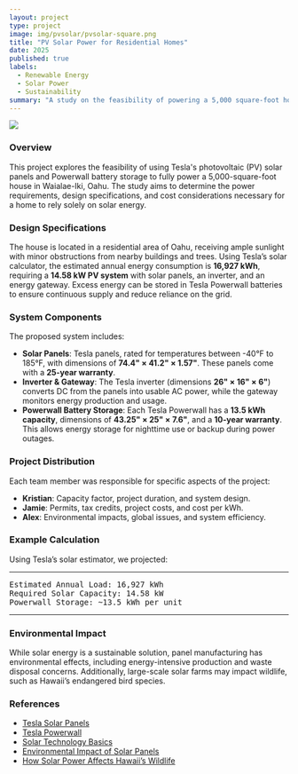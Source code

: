 ```yaml
---
layout: project
type: project
image: img/pvsolar/pvsolar-square.png
title: "PV Solar Power for Residential Homes"
date: 2025
published: true
labels:
  - Renewable Energy
  - Solar Power
  - Sustainability
summary: "A study on the feasibility of powering a 5,000 square-foot home in Waialae-Iki, Oahu, using Tesla photovoltaic (PV) solar panels and batteries."
---
```


<img class="img-fluid" src="../img/pvsolar/pvsolar-header.png">

### Overview  
This project explores the feasibility of using Tesla's photovoltaic (PV) solar panels and Powerwall battery storage to fully power a 5,000-square-foot house in Waialae-Iki, Oahu. The study aims to determine the power requirements, design specifications, and cost considerations necessary for a home to rely solely on solar energy.

### Design Specifications  
The house is located in a residential area of Oahu, receiving ample sunlight with minor obstructions from nearby buildings and trees. Using Tesla’s solar calculator, the estimated annual energy consumption is **16,927 kWh**, requiring a **14.58 kW PV system** with solar panels, an inverter, and an energy gateway. Excess energy can be stored in Tesla Powerwall batteries to ensure continuous supply and reduce reliance on the grid.

### System Components  
The proposed system includes:  
- **Solar Panels**: Tesla panels, rated for temperatures between -40°F to 185°F, with dimensions of **74.4" × 41.2" × 1.57"**. These panels come with a **25-year warranty**.  
- **Inverter & Gateway**: The Tesla inverter (dimensions **26" × 16" × 6"**) converts DC from the panels into usable AC power, while the gateway monitors energy production and usage.  
- **Powerwall Battery Storage**: Each Tesla Powerwall has a **13.5 kWh capacity**, dimensions of **43.25" × 25" × 7.6"**, and a **10-year warranty**. This allows energy storage for nighttime use or backup during power outages.  

### Project Distribution  
Each team member was responsible for specific aspects of the project:  
- **Kristian**: Capacity factor, project duration, and system design.  
- **Jamie**: Permits, tax credits, project costs, and cost per kWh.  
- **Alex**: Environmental impacts, global issues, and system efficiency.  

### Example Calculation  
Using Tesla’s solar estimator, we projected:  

<hr>

<pre>
Estimated Annual Load: 16,927 kWh  
Required Solar Capacity: 14.58 kW  
Powerwall Storage: ~13.5 kWh per unit  
</pre>

<hr>

### Environmental Impact  
While solar energy is a sustainable solution, panel manufacturing has environmental effects, including energy-intensive production and waste disposal concerns. Additionally, large-scale solar farms may impact wildlife, such as Hawaii’s endangered bird species.

### References  
- [Tesla Solar Panels](https://www.tesla.com/solarpanels)  
- [Tesla Powerwall](https://www.tesla.com/powerwall)  
- [Solar Technology Basics](https://www.energy.gov/eere/solar/solar-photovoltaic-technology-basics)  
- [Environmental Impact of Solar Panels](https://honuaolabioenergy.com/environmental-impact-of-solar-panel-manufacturing/)  
- [How Solar Power Affects Hawaii’s Wildlife](https://spectrumlocalnews.com/hi/hawaii/environment/2022/01/07/how-solar-facilities-might-harm-hawaii-s-endangered-birds-is-outlined-in-a-new-report)  


